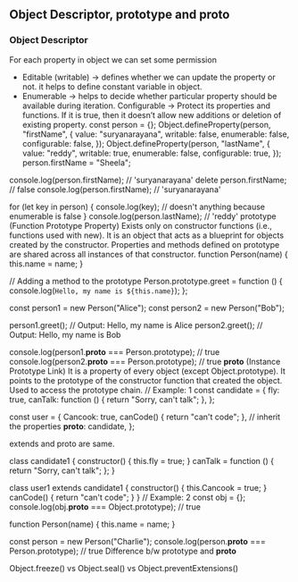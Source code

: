 ## Object Descriptor, prototype and __proto__
### Object Descriptor
For each property in object we can set some permission

- Editable (writable) -> defines whether we can update the property or not. it helps to define constant variable in object.
- Enumerable -> helps to decide whether particular property should be available during iteration.
Configurable -> Protect its properties and functions. If it is true, then it doesn’t allow new additions or deletion of existing property.
const person = {};
Object.defineProperty(person, "firstName", {
  value: "suryanarayana",
  writable: false,
  enumerable: false,
  configurable: false,
});
Object.defineProperty(person, "lastName", {
  value: "reddy",
  writable: true,
  enumerable: false,
  configurable: true,
});
person.firstName = "Sheela";

console.log(person.firstName); // 'suryanarayana'
delete person.firstName; // false
console.log(person.firstName); // 'suryanarayana'

for (let key in person) {
  console.log(key); // doesn't anything because enumerable is false
}
console.log(person.lastName); // 'reddy'
prototype (Function Prototype Property)
Exists only on constructor functions (i.e., functions used with new).
It is an object that acts as a blueprint for objects created by the constructor.
Properties and methods defined on prototype are shared across all instances of that constructor.
function Person(name) {
  this.name = name;
}

// Adding a method to the prototype
Person.prototype.greet = function () {
  console.log(`Hello, my name is ${this.name}`);
};

const person1 = new Person("Alice");
const person2 = new Person("Bob");

person1.greet(); // Output: Hello, my name is Alice
person2.greet(); // Output: Hello, my name is Bob

console.log(person1.__proto__ === Person.prototype); // true
console.log(person2.__proto__ === Person.prototype); // true
__proto__ (Instance Prototype Link)
It is a property of every object (except Object.prototype).
It points to the prototype of the constructor function that created the object.
Used to access the prototype chain.
// Example: 1
const candidate = {
  fly: true,
  canTalk: function () {
    return "Sorry, can't talk";
  },
};

const user = {
  Cancook: true,
  canCode() {
    return "can't code";
  },
  // inherit the properties
  __proto__: candidate,
};

extends and proto are same.

class candidate1 {
  constructor() {
    this.fly = true;
  }
  canTalk = function () {
    return "Sorry, can't talk";
  };
}

class user1 extends candidate1 {
  constructor() {
    this.Cancook = true;
  }
  canCode() {
    return "can't code";
  }
}
// Example: 2
const obj = {};
console.log(obj.__proto__ === Object.prototype); // true

function Person(name) {
  this.name = name;
}

const person = new Person("Charlie");
console.log(person.__proto__ === Person.prototype); // true
Difference b/w prototype and __proto__

Object.freeze() vs Object.seal() vs Object.preventExtensions()
